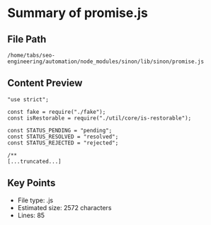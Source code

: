 # Summary of promise.js
  
## File Path
`/home/tabs/seo-engineering/automation/node_modules/sinon/lib/sinon/promise.js`

## Content Preview
```
"use strict";

const fake = require("./fake");
const isRestorable = require("./util/core/is-restorable");

const STATUS_PENDING = "pending";
const STATUS_RESOLVED = "resolved";
const STATUS_REJECTED = "rejected";

/**
[...truncated...]
```

## Key Points
- File type: .js
- Estimated size: 2572 characters
- Lines: 85

